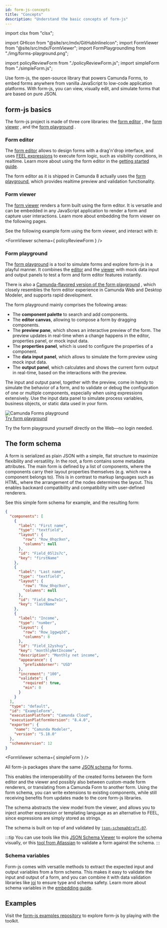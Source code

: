 ```yaml
---
id: form-js-concepts
title: "Concepts"
description: "Understand the basic concepts of form-js"
---
```


import clsx from "clsx";

import GHIcon from "@site/src/mdx/GitHubInlineIcon";
import FormViewer from "@site/src/mdx/FormViewer";
import FormPlaygroundImg from "./img/forms-playground.png";

import policyReviewForm from "./policyReviewForm.js";
import simpleForm from "./simpleForm.js";

Use form-js, the open-source library that powers Camunda Forms, to embed forms anywhere from vanilla JavaScript to low-code application platforms. With form-js, you can view, visually edit, and simulate forms that are based on pure JSON.

## form-js basics

The form-js project is made of three core libraries: the [form editor](https://github.com/bpmn-io/form-js/tree/develop/packages/form-js-editor) <GHIcon />, the [form viewer](https://github.com/bpmn-io/form-js/tree/develop/packages/form-js-viewer) <GHIcon />, and the [form playground](https://github.com/bpmn-io/form-js/tree/develop/packages/form-js-playground) <GHIcon />. 

### Form editor

The [form editor](https://github.com/bpmn-io/form-js/tree/develop/packages/form-js-editor) <GHIcon /> allows to design forms with a drag'n'drop interface, and uses [FEEL expressions](/components/modeler/feel/what-is-feel.md) to execute form logic, such as visibility conditions, in realtime. Learn more about using the form editor in the [getting started guide](/guides/utilizing-forms.md).

The form editor as it is shipped in Camunda 8 actually uses the [form playground](#form-playground), which provides realtime preview and validation functionality.

### Form viewer

The [form viewer](https://github.com/bpmn-io/form-js/tree/develop/packages/form-js-viewer) <GHIcon /> renders a form built using the form editor. It is versatile and can be embedded in any JavaScript application to render a form and capture user interactions. Learn more about embedding the form viewer on the following pages.

See the following example form using the form viewer, and interact with it:

<FormViewer schema={ policyReviewForm } />

### Form playground

The [form playground](https://github.com/bpmn-io/form-js/tree/develop/packages/form-js-playground) <GHIcon /> is a tool to simulate forms and explore form-js in a playful manner. It combines the [editor](#form-editor) and the [viewer](#form-viewer) with mock data input and output panels to test a form and form editor features instantly. 

There is also a [Camunda-flavored version of the form playground](https://github.com/camunda/form-playground) <GHIcon />, which closely resembles the form editor experience in Camunda Web and Desktop Modeler, and supports rapid development.

The form playground mainly comprises the following areas:

- The **component palette** to search and add components.
- The **editor canvas**, allowing to compose a form by dragging components.
- The **preview pane**, which shows an interactive preview of the form. The preview updates in real-time when a change happens in the editor, properties panel, or mock input data.
- The **properties panel**, which is used to configure the properties of a component.
- The **data input panel**, which allows to simulate the form preview using mock input data.
- The **output panel**, which calculates and shows the current form output in real-time, based on the interactions with the preview.

The input and output panel, together with the preview, come in handy to simulate the behavior of a form, and to validate or debug the configuration of one or multiple components, especially when using expressions extensively. Use the input data panel to simulate process variables, business objects, or static data used in your form.  

<img src={FormPlaygroundImg} alt="Camunda Forms playground" />

<div style={{marginTop: '24px', marginBottom: '8px'}}>
   <a
      className={clsx(
         "button button--outline button--secondary button--lg"
      )}
      href="https://camunda-form-playground.netlify.app/">
      Try form playground
   </a>
</div>

Try the form playground yourself directly on the Web—no login needed.

## The form schema

A form is serialized as plain JSON with a simple, flat structure to maximize flexibility and versatility. In the root, a form contains some metadata attributes. The main form is defined by a list of components, where the components carry their layout properties themselves (e.g. which row a component belongs to). This is in contrast to markup languages such as HTML, where the arrangement of the nodes determines the layout. This enables backward compatibility and compatibility with user-defined renderers. 

See this simple form schema for example, and the resulting form:

```json
{
  "components": [
    {
      "label": "First name",
      "type": "textfield",
      "layout": {
        "row": "Row_0hqc9xn",
        "columns": null
      },
      "id": "Field_05l2s7c",
      "key": "firstName"
    },
    {
      "label": "Last name",
      "type": "textfield",
      "layout": {
        "row": "Row_0hqc9xn",
        "columns": null
      },
      "id": "Field_0nw7e1c",
      "key": "lastName"
    },
    {
      "label": "Income",
      "type": "number",
      "layout": {
        "row": "Row_1ggwq2d",
        "columns": 8
      },
      "id": "Field_12yshuy",
      "key": "monthlyNetIncome",
      "description": "Monthly net income",
      "appearance": {
        "prefixAdorner": "USD"
      },
      "increment": "100",
      "validate": {
        "required": true,
        "min": 0
      }
    }
  ],
  "type": "default",
  "id": "ExampleForm",
  "executionPlatform": "Camunda Cloud",
  "executionPlatformVersion": "8.4.0",
  "exporter": {
    "name": "Camunda Modeler",
    "version": "5.18.0"
  },
  "schemaVersion": 12
}
```

<FormViewer schema={ simpleForm } />

All form-js packages share the same [JSON schema](https://github.com/bpmn-io/form-js/tree/develop/packages/form-json-schema) <GHIcon /> for forms. 

This enables the interoperability of the created forms between the form editor and the viewer and possibly also between custom-made form renderers, or translating from a Camunda Form to another form. Using the form schema, you can write extensions to existing components, while still receiving benefits from updates made to the core form-js libraries.

The schema abstracts the view model from the viewer, and allows you to inject another expression or templating language as an alternative to FEEL, since expressions are simply stored as strings. 

The schema is built on top of and validated by [`json-schema@draft-07`](https://json-schema.org/draft-07/json-schema-release-notes.html).


:::tip
You can use tools like this [JSON Schema Viewer](https://navneethg.github.io/jsonschemaviewer/) to explore the schema visually, or this [tool from Atlassian](https://json-schema.app/view/%23?url=https%3A%2F%2Funpkg.com%2F%40bpmn-io%2Fform-json-schema%401.6.0%2Fresources%2Fschema.json) to validate a form against the schema.
:::

### Schema variables

Form-js comes with versatile methods to extract the expected input and output variables from a form schema. This makes it easy to validate the input and output of a form, and you can combine it with data validation libraries like [joi](https://github.com/hapijs/joi) <GHIcon /> to ensure type and schema safety. Learn more about schema variables in the [embedding guide](./02-embed-in-javascript.md). 


## Examples

Visit the [form-js examples repository](https://github.com/bpmn-io/form-js-examples) <GHIcon /> to explore form-js by playing with the toolkit.
